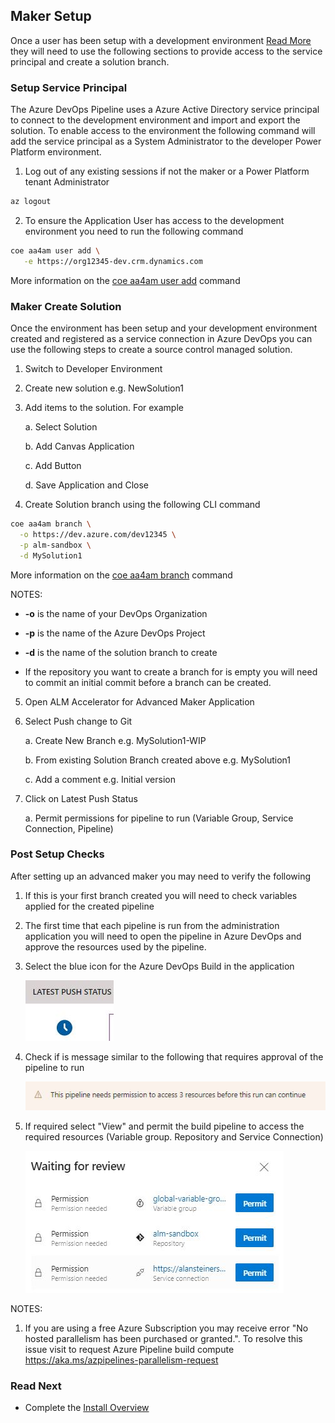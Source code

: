 ## Maker Setup

Once a user has been setup with a development environment [Read More](./development-environments.md) they will need to use the following sections to provide access to the service principal and create a solution branch.

### Setup Service Principal

The Azure DevOps Pipeline uses a Azure Active Directory service principal to connect to the development environment and import and export the solution. To enable access to the environment the following command will add the service principal as a System Administrator to the developer Power Platform environment.

1. Log out of any existing sessions if not the maker or a Power Platform tenant Administrator

```bash
az logout

```

2. To ensure the Application User has access to the development environment you need to run the following command

```bash
coe aa4am user add \
   -e https://org12345-dev.crm.dynamics.com
```

More information on the [coe aa4am user add](../help/aa4am/user/add.md) command

### Maker Create Solution

Once the environment has been setup and your development environment created and registered as a service connection in Azure DevOps you can use the following steps to create a source control managed solution.

1. Switch to Developer Environment

2. Create new solution e.g. NewSolution1

3. Add items to the solution. For example

   a. Select Solution

   b. Add Canvas Application

   c. Add Button

   d. Save Application and Close

4. Create Solution branch using the following CLI command

```bash
coe aa4am branch \
  -o https://dev.azure.com/dev12345 \
  -p alm-sandbox \
  -d MySolution1

```

More information on the [coe aa4am branch](../help/aa4am/branch.md) command

NOTES:
  - **-o** is the name of your DevOps Organization

  - **-p** is the name of the Azure DevOps Project

  - **-d** is the name of the solution branch to create

  - If the repository you want to create a branch for is empty you will need to commit an initial commit before a branch can be created.

5. Open ALM Accelerator for Advanced Maker Application

6. Select Push change to Git

   a. Create New Branch e.g. MySolution1-WIP

   b. From existing Solution Branch created above e.g. MySolution1

   c. Add a comment e.g. Initial version

7. Click on Latest Push Status 

   a. Permit permissions for pipeline to run (Variable Group, Service Connection, Pipeline)

### Post Setup Checks

After setting up an advanced maker you may need to verify the following

1. If this is your first branch created you will need to check variables applied for the created pipeline

2. The first time that each pipeline is run from the administration application you will need to open the pipeline in Azure DevOps and approve the resources used by the pipeline.

3. Select the blue icon for the Azure DevOps Build in the application

   ![Latest Push Status](../images/latest-push-status.jpg)

4. Check if is message similar to the following that requires approval of the pipeline to run

   ![Azure DevOps Permissions](../images/devops-pipeline-permissions.jpg)

5. If required select "View" and permit the build pipeline to access the required resources (Variable group. Repository and Service Connection)

   ![Azure DevOps Permit](../images/devops-pipeline-permit.jpg)

NOTES:
1. If you are using a free Azure Subscription you may receive error "No hosted parallelism has been purchased or granted.". To resolve this issue visit to request Azure Pipeline build compute https://aka.ms/azpipelines-parallelism-request

### Read Next

- Complete the [Install Overview](./readme.md#install-overview)